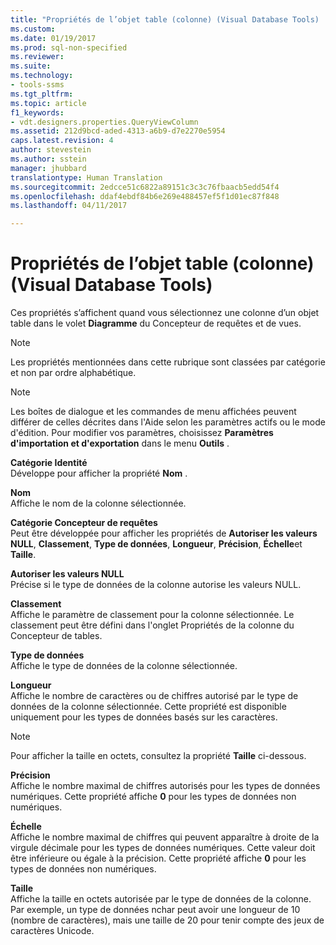 ```yaml
---
title: "Propriétés de l’objet table (colonne) (Visual Database Tools) | Microsoft Docs"
ms.custom: 
ms.date: 01/19/2017
ms.prod: sql-non-specified
ms.reviewer: 
ms.suite: 
ms.technology:
- tools-ssms
ms.tgt_pltfrm: 
ms.topic: article
f1_keywords:
- vdt.designers.properties.QueryViewColumn
ms.assetid: 212d9bcd-aded-4313-a6b9-d7e2270e5954
caps.latest.revision: 4
author: stevestein
ms.author: sstein
manager: jhubbard
translationtype: Human Translation
ms.sourcegitcommit: 2edcce51c6822a89151c3c3c76fbaacb5edd54f4
ms.openlocfilehash: ddaf4ebdf84b6e269e488457ef5f1d01ec87f848
ms.lasthandoff: 04/11/2017

---
```

# <a name="table-valued-object-column-properties-visual-database-tools"></a>Propriétés de l’objet table (colonne) (Visual Database Tools)
Ces propriétés s’affichent quand vous sélectionnez une colonne d’un objet table dans le volet **Diagramme** du Concepteur de requêtes et de vues.  
  
> [!NOTE]  
> Les propriétés mentionnées dans cette rubrique sont classées par catégorie et non par ordre alphabétique.  
  
> [!NOTE]  
> Les boîtes de dialogue et les commandes de menu affichées peuvent différer de celles décrites dans l'Aide selon les paramètres actifs ou le mode d'édition. Pour modifier vos paramètres, choisissez **Paramètres d'importation et d'exportation** dans le menu **Outils** .  
  
**Catégorie Identité**  
Développe pour afficher la propriété **Nom** .  
  
**Nom**  
Affiche le nom de la colonne sélectionnée.  
  
**Catégorie Concepteur de requêtes**  
Peut être développée pour afficher les propriétés de **Autoriser les valeurs NULL**, **Classement**, **Type de données**, **Longueur**, **Précision**, **Échelle**et **Taille**.  
  
**Autoriser les valeurs NULL**  
Précise si le type de données de la colonne autorise les valeurs NULL.  
  
**Classement**  
Affiche le paramètre de classement pour la colonne sélectionnée. Le classement peut être défini dans l'onglet Propriétés de la colonne du Concepteur de tables.  
  
**Type de données**  
Affiche le type de données de la colonne sélectionnée.  
  
**Longueur**  
Affiche le nombre de caractères ou de chiffres autorisé par le type de données de la colonne sélectionnée. Cette propriété est disponible uniquement pour les types de données basés sur les caractères.  
  
> [!NOTE]  
> Pour afficher la taille en octets, consultez la propriété **Taille** ci-dessous.  
  
**Précision**  
Affiche le nombre maximal de chiffres autorisés pour les types de données numériques. Cette propriété affiche **0** pour les types de données non numériques.  
  
**Échelle**  
Affiche le nombre maximal de chiffres qui peuvent apparaître à droite de la virgule décimale pour les types de données numériques. Cette valeur doit être inférieure ou égale à la précision. Cette propriété affiche **0** pour les types de données non numériques.  
  
**Taille**  
Affiche la taille en octets autorisée par le type de données de la colonne. Par exemple, un type de données nchar peut avoir une longueur de 10 (nombre de caractères), mais une taille de 20 pour tenir compte des jeux de caractères Unicode.  
  

